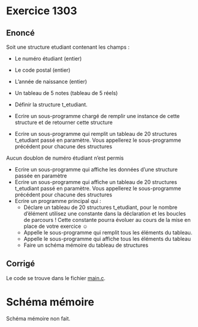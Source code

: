 # Exercice 1303

## Enoncé

Soit une structure etudiant contenant les champs :
- Le numéro étudiant (entier)
- Le code postal (entier)
- L’année de naissance (entier)
- Un tableau de 5 notes (tableau de 5 réels)


- Définir la structure t_etudiant.
- Ecrire un sous-programme chargé de remplir une instance de cette structure et de retourner cette structure
- Ecrire un sous-programme qui remplit un tableau de 20 structures t_etudiant passé en paramètre. Vous appellerez le sous-programme précédent pour chacune des structures

Aucun doublon de numéro étudiant n’est permis

- Ecrire un sous-programme qui affiche les données d’une structure passée en paramètre
- Ecrire un sous-programme qui affiche un tableau de 20 structures t_etudiant passé en paramètre. Vous appellerez le sous-programme précédent pour chacune des structures
- Ecrire un programme principal qui :
    - Déclare un tableau de 20 structures t_etudiant, pour le nombre d’élément utilisez une constante dans la déclaration et les boucles de parcours ! Cette constante pourra évoluer au cours de la mise en place de votre exercice ☺
    - Appelle le sous-programme qui remplit tous les éléments du tableau.
    - Appelle le sous-programme qui affiche tous les éléments du tableau
    - Faire un schéma mémoire du tableau de structures

## Corrigé

Le code se trouve dans le fichier [main.c](../code/main.c).

# Schéma mémoire

Schéma mémoire non fait.